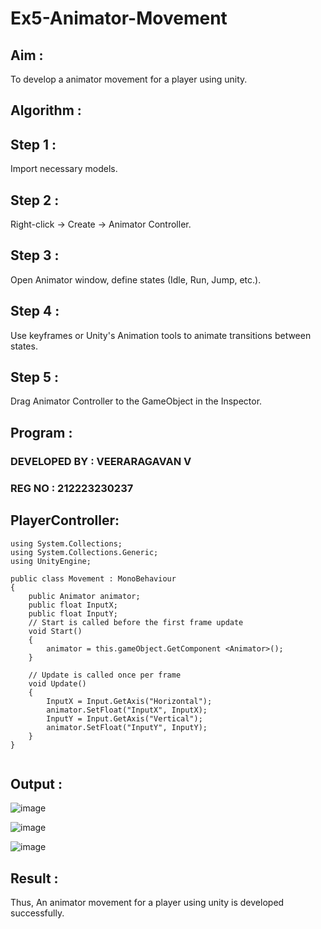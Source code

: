 # Ex5-Animator-Movement

## Aim :

To develop a animator movement for a player using unity.

## Algorithm :

## Step 1 : 

Import necessary models.

## Step 2 : 

 Right-click -> Create -> Animator Controller.

## Step 3 : 

Open Animator window, define states (Idle, Run, Jump, etc.).

## Step 4 : 

Use keyframes or Unity's Animation tools to animate transitions between states.

## Step 5 : 

Drag Animator Controller to the GameObject in the Inspector.

## Program :

### DEVELOPED BY : VEERARAGAVAN V
### REG NO : 212223230237

## PlayerController:


```
using System.Collections;
using System.Collections.Generic;
using UnityEngine;

public class Movement : MonoBehaviour
{
    public Animator animator;
    public float InputX;
    public float InputY;
    // Start is called before the first frame update
    void Start()
    {
        animator = this.gameObject.GetComponent <Animator>();
    }

    // Update is called once per frame
    void Update()
    {
        InputX = Input.GetAxis("Horizontal");
        animator.SetFloat("InputX", InputX);
        InputY = Input.GetAxis("Vertical");
        animator.SetFloat("InputY", InputY);
    }
}


```
## Output : 

![image](https://github.com/user-attachments/assets/ff3df604-7d96-41fc-9a33-11e5ecfaaf31)


![image](https://github.com/user-attachments/assets/cf362315-b157-4b95-a999-d5ff69dba125)


![image](https://github.com/user-attachments/assets/b5b4e7fc-9305-46d6-9390-fd6096b57dd8)


## Result :

Thus, An animator movement for a player using unity is developed successfully.
